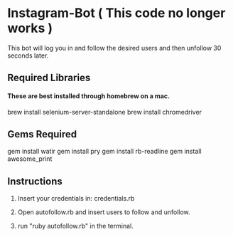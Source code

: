 # Instagram-Bot ( This code no longer works )

This bot will log you in and follow the desired users and then unfollow 30 seconds later.

## Required Libraries
#### These are best installed through homebrew on a mac.

brew install selenium-server-standalone
brew install chromedriver

## Gems Required

gem install watir
gem install pry
gem install rb-readline
gem install awesome_print

## Instructions

1. Insert your credentials in:
   credentials.rb

2. Open autofollow.rb and insert users to follow and unfollow.

3. run "ruby autofollow.rb" in the terminal.
